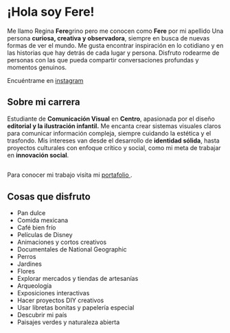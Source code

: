 
# ¡Hola soy Fere!
Me llamo Regina **Fere**grino  pero me conocen como **Fere** por mi apellido
Una persona **curiosa, creativa y observadora**, siempre en busca de nuevas formas de ver el mundo. Me gusta encontrar inspiración en lo cotidiano y en las historias que hay detrás de cada lugar y persona.  Disfruto rodearme de personas con las que pueda compartir conversaciones profundas y momentos genuinos.  

Encuéntrame en [instagram](https://www.instagram.com/reginaferegrinoag/)
## Sobre mi carrera
Estudiante de **Comunicación Visual** en **Centro**, apasionada por el diseño **editorial y la  ilustración  infantil.** Me encanta crear sistemas visuales claros para comunicar información compleja, siempre cuidando la estética y el trasfondo. Mis intereses van desde el desarrollo de **identidad sólida**, hasta proyectos culturales con enfoque crítico y social, como mi meta de trabajar en **innovación social**.


## 
 Para conocer mi trabajo visita mi [ portafolio ](https://readymag.website/u1607494166/5521091/) . 
## 

## Cosas que disfruto
    
-   Pan dulce 
-   Comida mexicana 
-   Café bien frío
-   Películas de Disney
-   Animaciones y cortos creativos
-   Documentales de National Geographic
-   Perros
-   Jardines 
-   Flores  
-   Explorar mercados y tiendas de artesanías
-   Arqueología 
-  Exposiciones interactivas
- Hacer proyectos DIY creativos
- Usar libretas bonitas y papelería especial
- Descubrir mi país
- Paisajes verdes y naturaleza abierta

            